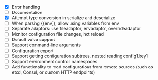 - [x] Error handling
- [ ] Documentation
- [x] Attempt type conversion in serialize and deserialize
- [ ] When parsing {{env}}, allow using variables from env
- [ ] Separate adaptors: use fileadaptor, envadaptor, overrideadaptor
- [ ] Monitor configuration file changes, hot reload
- [ ] Default value support
- [ ] Support command-line arguments
- [ ] Configuration export
- [ ] Support getting configuration subtrees, nested reading config1.key1
- [ ] Support environment control, namespaces
- [ ] Add functionality to read configurations from remote sources (such as etcd, Consul, or custom HTTP endpoints)
